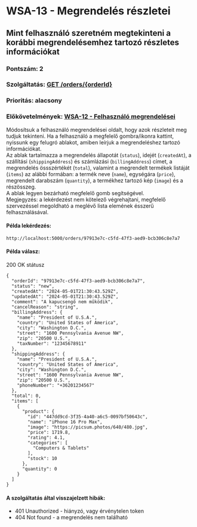 # WSA-13 - Megrendelés részletei

## Mint felhasználó szeretném megtekinteni a korábbi megrendelésemhez tartozó részletes információkat

### Pontszám: 2
### Szolgáltatás: [GET /orders/{orderId}](http://localhost:5000/api-doc#/Orders/OrderController_getOrderById)
### Prioritás: alacsony
### Előkövetelmények: [WSA-12 - Felhasználó megrendelései](./WSA-12.md)

Módosítsuk a felhasználó megrendelései oldalt, hogy azok részleteit meg tudjuk tekinteni. Ha a felhasználó a megfelelő gombra/ikonra kattint, nyissunk egy felugró ablakot, amiben leírjuk a megrendeléshez tartozó információkat.  
Az ablak tartalmazza a megrendelés állapotát (`status`), idejét (`createdAt`), a szállítási (`shippingAddress`) és számlázási (`billingAddress`) címet, a megrendelés össszértékét (`total`), valamint a megrendelt termékek listáját (`items`) az alábbi formában: a termék neve (`name`), egységára (`price`), megrendelt darabszám (`quantity`), a termékhez tartozó kép (`image`) és a részösszeg.  
A ablak legyen bezárható megfelelő gomb segítségével.  
Megjegyzés: a lekérdezést nem kötelező végrehajtani, megfelelő szervezéssel megoldható a meglévő lista elemének ésszerű felhasználásával.

#### Példa lekérdezés:
`http://localhost:5000/orders/97913e7c-c5fd-47f3-aed9-bcb306c8e7a7`

#### Példa válasz:
200 OK státusz
```
{
  "orderId": "97913e7c-c5fd-47f3-aed9-bcb306c8e7a7",
  "status": "new",
  "createdAt": "2024-05-01T21:30:43.529Z",
  "updatedAt": "2024-05-01T21:30:43.529Z",
  "comment": "A kapucsengő nem működik",
  "cancelReason": "string",
  "billingAddress": {
    "name": "President of U.S.A.",
    "country": "United States of America",
    "city": "Washington D.C.",
    "street": "1600 Pennsylvania Avenue NW",
    "zip": "20500 U.S.",
    "taxNumber": "12345678911"
  },
  "shippingAddress": {
    "name": "President of U.S.A.",
    "country": "United States of America",
    "city": "Washington D.C.",
    "street": "1600 Pennsylvania Avenue NW",
    "zip": "20500 U.S.",
    "phoneNumber": "+36201234567"
  },
  "total": 0,
  "items": [
    {
      "product": {
        "id": "447dd9cd-3f35-4a40-a6c5-0097bf50643c",
        "name": "iPhone 16 Pro Max",
        "image": "https://picsum.photos/640/480.jpg",
        "price": 1719.8,
        "rating": 4.1,
        "categories": [
          "Computers & Tablets"
        ],
        "stock": 10
      },
      "quantity": 0
    }
  ]
}
```

#### A szolgáltatás által visszajelzett hibák:
- 401 Unauthorized - hiányzó, vagy érvénytelen token
- 404 Not found - a megrendelés nem található